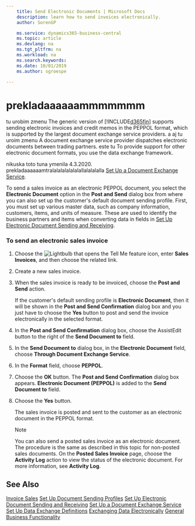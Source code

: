 ```yaml
---
    title: Send Electronic Documents | Microsoft Docs
    description: learn how to send invoices electronically.
    author: SorenGP

    ms.service: dynamics365-business-central
    ms.topic: article
    ms.devlang: na
    ms.tgt_pltfrm: na
    ms.workload: na
    ms.search.keywords:
    ms.date: 10/01/2019
    ms.author: sgroespe

---
```

# prekladaaaaaammmmmmm
tu urobim zmenu The generic version of [!INCLUDE[d365fin](includes/d365fin_md.md)] supports sending electronic invoices and credit memos in the PEPPOL format, which is supported by the largest document exchange service providers. a aj tu uroim zmenu A document exchange service provider dispatches electronic documents between trading partners. este tu To provide support for other electronic document formats, you use the data exchange framework.

nikuska toto tuna ymenila 4.3.2020. prekladaaaaaamtralalalalalalalallalalalalla [Set Up a Document Exchange Service](across-how-to-set-up-a-document-exchange-service.md).

To send a sales invoice as an electronic PEPPOL document, you select the **Electronic Document** option in the **Post and Send** dialog box from where you can also set up the customer's default document sending profile. First, you must set up various master data, such as company information, customers, items, and units of measure. These are used to identify the business partners and items when converting data in fields in [Set Up Electronic Document Sending and Receiving](across-how-to-set-up-electronic-document-sending-and-receiving.md).

### To send an electronic sales invoice

1. Choose the ![Lightbulb that opens the Tell Me feature](media/ui-search/search_small.png "Tell me what you want to do") icon, enter **Sales Invoices**, and then choose the related link.

2. Create a new sales invoice.

3. When the sales invoice is ready to be invoiced, choose the **Post and Send** action.

   If the customer's default sending profile is **Electronic Document**, then it will be shown in the **Post and Send Confirmation** dialog box and you just have to choose the **Yes** button to post and send the invoice electronically in the selected format.

4. In the **Post and Send Confirmation** dialog box, choose the AssistEdit button to the right of the **Send Document to** field.

5. In the **Send Document to** dialog box, in the **Electronic Document** field, choose **Through Document Exchange Service**.

6. In the **Format** field, choose **PEPPOL**.

7. Choose the **OK** button. The **Post and Send Confirmation** dialog box appears. **Electronic Document (PEPPOL)** is added to the **Send Document to** field.

8. Choose the **Yes** button.

   The sales invoice is posted and sent to the customer as an electronic document in the PEPPOL format.

   > [!NOTE]
   > You can also send a posted sales invoice as an electronic document. The procedure is the same as described in this topic for non-posted sales documents. On the **Posted Sales Invoice** page, choose the **Activity Log** action to view the status of the electronic document. For more information, see **Activity Log**.

## See Also
[Invoice Sales](sales-how-invoice-sales.md)
[Set Up Document Sending Profiles](sales-how-setup-document-send-profiles.md)
[Set Up Electronic Document Sending and Receiving](across-how-to-set-up-electronic-document-sending-and-receiving.md)
[Set Up a Document Exchange Service](across-how-to-set-up-a-document-exchange-service.md)
[Set Up Data Exchange Definitions](across-how-to-set-up-data-exchange-definitions.md)
[Exchanging Data Electronically](across-data-exchange.md)
[General Business Functionality](ui-across-business-areas.md)
